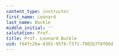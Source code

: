 ```yaml
---
content_type: instructor
first_name: Leonard
last_name: Buckle
middle_initial: ''
salutation: Prof.
title: Prof. Leonard Buckle
uid: fd4fc26a-d391-95f8-f371-7902b7f8f06d
---
```

